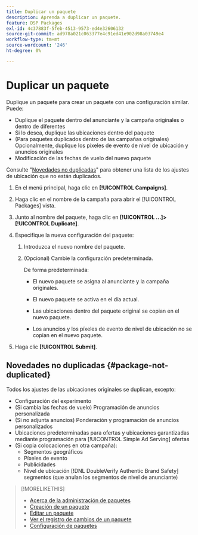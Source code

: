 ```yaml
---
title: Duplicar un paquete
description: Aprenda a duplicar un paquete.
feature: DSP Packages
exl-id: 4c37883f-5feb-4513-9573-ed4e32606132
source-git-commit: ad978a021c063377e4c91ed41e902d98a03749e4
workflow-type: tm+mt
source-wordcount: '246'
ht-degree: 0%

---
```


# Duplicar un paquete

Duplique un paquete para crear un paquete con una configuración similar. Puede:

* Duplique el paquete dentro del anunciante y la campaña originales o dentro de diferentes
* Si lo desea, duplique las ubicaciones dentro del paquete
* (Para paquetes duplicados dentro de las campañas originales) Opcionalmente, duplique los píxeles de evento de nivel de ubicación y anuncios originales
* Modificación de las fechas de vuelo del nuevo paquete

Consulte &quot;[Novedades no duplicadas](#package-not-duplicated)&quot; para obtener una lista de los ajustes de ubicación que no están duplicados.

1. En el menú principal, haga clic en **[!UICONTROL Campaigns]**.

1. Haga clic en el nombre de la campaña para abrir el [!UICONTROL Packages] vista.

1. Junto al nombre del paquete, haga clic en  **[!UICONTROL ...]>[!UICONTROL Duplicate]**.

1. Especifique la nueva configuración del paquete:

   1. Introduzca el nuevo nombre del paquete.

   1. (Opcional) Cambie la configuración predeterminada.

      De forma predeterminada:

      * El nuevo paquete se asigna al anunciante y la campaña originales.

      * El nuevo paquete se activa en el día actual.<!-- and the flight continues for NN  days. -->

      * Las ubicaciones dentro del paquete original se copian en el nuevo paquete.

      * Los anuncios y los píxeles de evento de nivel de ubicación no se copian en el nuevo paquete.

1. Haga clic **[!UICONTROL Submit]**.

## Novedades no duplicadas {#package-not-duplicated}

Todos los ajustes de las ubicaciones originales se duplican, excepto:

* Configuración del experimento
* (Si cambia las fechas de vuelo) Programación de anuncios personalizada
* (Si no adjunta anuncios) Ponderación y programación de anuncios personalizados
* Ubicaciones predeterminadas para ofertas y ubicaciones garantizadas mediante programación para [!UICONTROL Simple Ad Serving] ofertas
* (Si copia colocaciones en otra campaña):
   * Segmentos geográficos
   * Píxeles de evento
   * Publicidades
   * Nivel de ubicación [!DNL DoubleVerify Authentic Brand Safety] segmentos (que anulan los segmentos de nivel de anunciante)

>[!MORELIKETHIS]
>
>* [Acerca de la administración de paquetes](package-about.md)
>* [Creación de un paquete](package-create.md)
>* [Editar un paquete](package-edit.md)
>* [Ver el registro de cambios de un paquete](package-change-log.md)
>* [Configuración de paquetes](package-settings.md)


